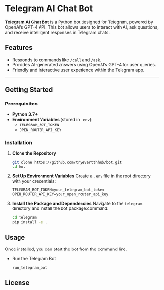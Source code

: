 # Telegram AI Chat Bot

**Telegram AI Chat Bot** is a Python bot designed for Telegram, powered by OpenAI’s GPT-4 API. This bot allows users to interact with AI, ask questions, and receive intelligent responses in Telegram chats.

## Features

- Responds to commands like `/call` and `/ask`.
- Provides AI-generated answers using OpenAI’s GPT-4 for user queries.
- Friendly and interactive user experience within the Telegram app.

---

## Getting Started

### Prerequisites

- **Python 3.7+**
- **Environment Variables** (stored in `.env`):
  - `TELEGRAM_BOT_TOKEN`
  - `OPEN_ROUTER_API_KEY`

### Installation

1. **Clone the Repository**

   ```bash
   git clone https://github.com/tryevertthhub/bot.git
   cd bot
   ```
2. **Set Up Environment Variables**
Create a `.env` file in the root directory with your credentials:

    ```plaintext
   TELEGRAM_BOT_TOKEN=your_telegram_bot_token
   OPEN_ROUTER_API_KEY=your_open_router_api_key

    ```
3. **Install the Package and Dependencies**
Navigate to the `telegram` directory and install the bot package:command:
    ```bash
    cd telegram
    pip install -e .
    ```

## Usage
Once installed, you can start the bot from the command line.

-  Run the Telegram Bot
    ```bash
    run_telegram_bot
    ```
## License